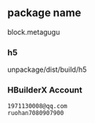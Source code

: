 ## package name
block.metagugu


### h5
unpackage/dist/build/h5

### HBuilderX Account
```
1971130008@qq.com
ruohan7080907900
```
